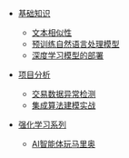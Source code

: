 - [基础知识](/README)
    - [文本相似性]()
    - [预训练自然语言处理模型]()
    - [深度学习模型的部署]()

- [项目分析](/)
    - [交易数据异常检测]()
    - [集成算法建模实战]()

- [强化学习系列](machineLearning/mario.md)
    - [AI智能体玩马里奥](machineLearning/mario.md)